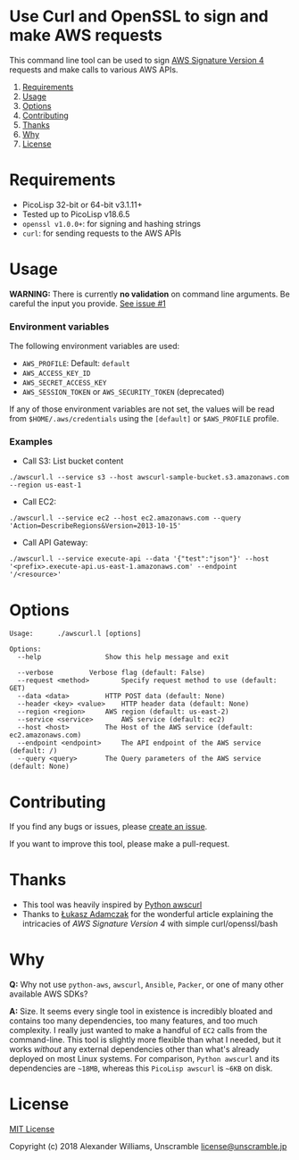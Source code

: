 # Use Curl and OpenSSL to sign and make AWS requests

This command line tool can be used to sign [AWS Signature Version 4](https://docs.aws.amazon.com/general/latest/gr/signing_aws_api_requests.html) requests and make calls to various AWS APIs.

  1. [Requirements](#requirements)
  2. [Usage](#usage)
  3. [Options](#options)
  4. [Contributing](#contributing)
  5. [Thanks](#thanks)
  6. [Why](#why)
  7. [License](#license)

# Requirements

  * PicoLisp 32-bit or 64-bit v3.1.11+
  * Tested up to PicoLisp v18.6.5
  * `openssl v1.0.0+`: for signing and hashing strings
  * `curl`: for sending requests to the AWS APIs

# Usage

**WARNING:** There is currently **no validation** on command line arguments. Be careful the input you provide. [See issue #1](#1)

### Environment variables

The following environment variables are used:

  * `AWS_PROFILE`: Default: `default`
  * `AWS_ACCESS_KEY_ID`
  * `AWS_SECRET_ACCESS_KEY`
  * `AWS_SESSION_TOKEN` or `AWS_SECURITY_TOKEN` (deprecated)

If any of those environment variables are not set, the values will be read from `$HOME/.aws/credentials` using the `[default]` or `$AWS_PROFILE` profile.

### Examples

  * Call S3: List bucket content

```
./awscurl.l --service s3 --host awscurl-sample-bucket.s3.amazonaws.com --region us-east-1
```

  * Call EC2:

```
./awscurl.l --service ec2 --host ec2.amazonaws.com --query 'Action=DescribeRegions&Version=2013-10-15'
```

  * Call API Gateway:

```
./awscurl.l --service execute-api --data '{"test":"json"}' --host '<prefix>.execute-api.us-east-1.amazonaws.com' --endpoint '/<resource>'
```

# Options

```
Usage:		./awscurl.l [options]

Options:
  --help	            Show this help message and exit

  --verbose		    Verbose flag (default: False)
  --request <method>	    Specify request method to use (default: GET)
  --data <data>		    HTTP POST data (default: None)
  --header <key> <value>    HTTP header data (default: None)
  --region <region>	    AWS region (default: us-east-2)
  --service <service>	    AWS service (default: ec2)
  --host <host>		    The Host of the AWS service (default: ec2.amazonaws.com)
  --endpoint <endpoint>	    The API endpoint of the AWS service (default: /)
  --query <query>	    The Query parameters of the AWS service (default: None)
```

# Contributing

If you find any bugs or issues, please [create an issue](https://github.com/aw/picolisp-awscurl/issues/new).

If you want to improve this tool, please make a pull-request.

# Thanks

  * This tool was heavily inspired by [Python awscurl](https://github.com/okigan/awscurl)
  * Thanks to [Łukasz Adamczak](http://czak.pl/2015/09/15/s3-rest-api-with-curl.html) for the wonderful article explaining the intricacies of _AWS Signature Version 4_ with simple curl/openssl/bash

# Why

**Q:** Why not use `python-aws`, `awscurl`, `Ansible`, `Packer`, or one of many other available AWS SDKs?

**A:** Size. It seems every single tool in existence is incredibly bloated and contains too many dependencies, too many features, and too much complexity. I really just wanted to make a handful of `EC2` calls from the command-line. This tool is slightly more flexible than what I needed, but it works _without_ any external dependencies other than what's already deployed on most Linux systems. For comparison, `Python awscurl` and its dependencies are `~18MB`, whereas this `PicoLisp awscurl` is `~6KB` on disk.

# License

[MIT License](LICENSE)

Copyright (c) 2018 Alexander Williams, Unscramble <license@unscramble.jp>
